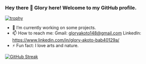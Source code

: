### Hey there  👋      Glory here!        Welcome to my GitHub profile. 

[![trophy](https://github-profile-trophy.vercel.app/?username=Gliz23&theme=onedark)](https://github.com/Gliz23/github-profile-trophy)
<!--
*Gliz23/Gliz23* is a ✨ special ✨ repository because its `README.md` (this file) appears on your GitHub profile.
-->

- 🔭 I’m currently working on some projects.
- 📫 How to reach me:
                 Gmail:     gloryakoto148@gmail.com
                 LinkedIn:  https://www.linkedin.com/in/glory-akoto-bab40129a/
- ⚡ Fun fact: I love arts and nature. 

 
 [![GitHub Streak](https://github-readme-streak-stats.herokuapp.com/?user=Gliz23)](https://git.io/streak-stats)
 
 
